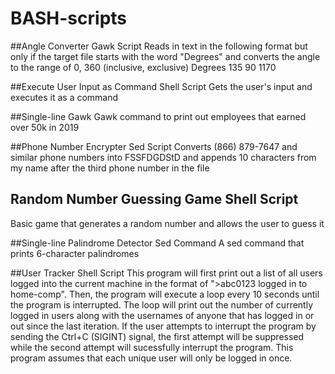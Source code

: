 # BASH-scripts

##Angle Converter Gawk Script
Reads in text in the following format but only if the target file starts with the word "Degrees" and converts the angle to the range of 0, 360 (inclusive, exclusive)
Degrees
135
90
1170

##Execute User Input as Command Shell Script
Gets the user's input and executes it as a command

##Single-line Gawk
Gawk command to print out employees that earned over 50k in 2019

##Phone Number Encrypter Sed Script
Converts (866) 879-7647 and similar phone numbers into FSSFDGDStD and appends 10 characters from my name after the third phone number in the file

## Random Number Guessing Game Shell Script
Basic game that generates a random number and allows the user to guess it

##Single-line Palindrome Detector Sed Command
A sed command that prints 6-character palindromes

##User Tracker Shell Script
This program will first print out a list of all users logged into the current machine in the format of ">abc0123 logged in to home-comp". Then, the program will execute a loop every 10 seconds until the program is interrupted. The loop will print out the number of currently logged in users along with the usernames of anyone that has logged in or out since the last iteration. If the user attempts to interrupt the program by sending the Ctrl+C (SIGINT) signal, the first attempt will be suppressed while the second attempt will sucessfully interrupt the program. This program assumes that each unique user will only be logged in once.